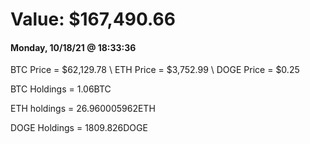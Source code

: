# Value: $167,490.66

#### Monday, 10/18/21 @ 18:33:36 

BTC Price = $62,129.78
\ ETH Price = $3,752.99
\ DOGE Price = $0.25


BTC Holdings = 1.06BTC

 ETH holdings = 26.960005962ETH

 DOGE Holdings = 1809.826DOGE

